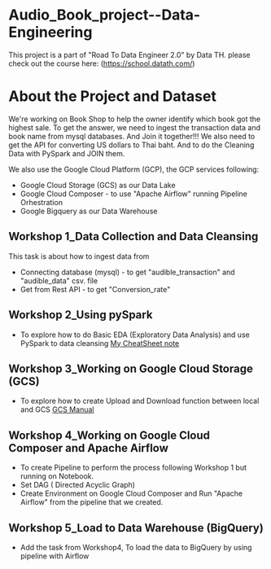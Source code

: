 # Audio_Book_project--Data-Engineering
This project is a part of "Road To Data Engineer 2.0" by Data TH. please check out the course here: (https://school.datath.com/)

# About the Project and Dataset 
We're working on Book Shop to help the owner identify which book got the highest sale. To get the answer, we need to ingest the transaction data and book name from 
mysql databases. And Join it together!!! We also need to get the API for converting US dollars to Thai baht. And to do the Cleaning Data with PySpark and JOIN them. 

We also use the Google Cloud Platform (GCP), the GCP services following:  
  - Google Cloud Storage (GCS) as our Data Lake 
  - Google Cloud Composer - to use "Apache Airflow" running Pipeline Orhestration 
  - Google Bigquery as our Data Warehouse 


## Workshop 1_Data Collection and Data Cleansing 
This task is about how to ingest data from 
   - Connecting database (mysql) - to get "audible_transaction" and "audible_data" csv. file
   - Get from Rest API - to get "Conversion_rate" 


## Workshop 2_Using pySpark 
   - To explore how to do Basic EDA (Exploratory Data Analysis) and use PySpark to data cleansing 
  [My CheatSheet note](https://gist.github.com/BestChanyanart/1f518a7dd857d017801acf6c9355eab5)
  
## Workshop 3_Working on Google Cloud Storage (GCS) 
   - To explore how to create Upload and Download function between local and GCS
    [GCS Manual](https://cloud.google.com/storage/docs/uploading-objects) 


## Workshop 4_Working on Google Cloud Composer and Apache Airflow 
   - To create Pipeline to perform the process following Workshop 1 but running on Notebook. 
   - Set DAG ( Directed Acyclic Graph) 
   - Create Environment on Google Cloud Composer and Run "Apache Airflow" from the pipeline that we created. 


## Workshop 5_Load to Data Warehouse (BigQuery) 
   - Add the task from Workshop4, To load the data to BigQuery by using pipeline with Airflow 

